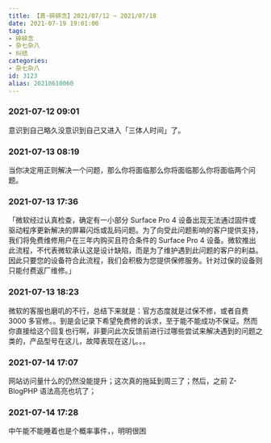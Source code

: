 ```yaml
---
title: 【真·碎碎念】2021/07/12 ~ 2021/07/18
date: 2021-07-19 19:01:00
tags:
- 碎碎念
- 杂七杂八
- 纠结
categories:
- 杂七杂八
id: 3123
alias: 20210610060
---
```

### 2021-07-12 09:01
意识到自己略久没意识到自己又进入「三体人时间」了。

<!--more-->

### 2021-07-13 08:19
当你决定用正则解决一个问题，那么你将面临那么你将面临那么你将面临两个问题。

### 2021-07-13 17:36
「微软经过认真检查，确定有一小部分 Surface Pro 4 设备出现无法通过固件或驱动程序更新解决的屏幕闪烁或乱码问题。为了向受此问题影响的客户提供支持，我们将免费维修用户在三年内购买且符合条件的 Surface Pro 4 设备。微软推出此流程，不代表微软承认这是设计缺陷，而是为了维护遇到此问题的客户的利益。因此只要您的设备符合此流程，我们会积极为您提供保修服务。针对过保的设备则只能付费返厂维修。」

### 2021-07-13 18:23
微软的客服也磨叽的不行，总结下来就是：官方态度就是过保不修，或者自费 3000 多官修。。到是会记录下希望免费修的诉求，至于能不能成功不保证。然而你直接给这个回复也行啊，非要问此次反馈前进行过哪些尝试来解决遇到的问题之类的，产品型号在这儿，故障表现在这儿。。。

### 2021-07-14 17:07
网站访问量什么的仍然没能提升；这次真的拖延到周三了；然后，之前 Z-BlogPHP 语法高亮也坑了；

### 2021-07-14 17:28
中午能不能睡着也是个概率事件，，明明很困

